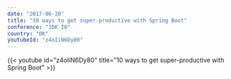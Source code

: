 ```yaml
---
date: "2017-06-20"
title: "10 ways to get super-productive with Spring Boot"
conference: "JDK IO"
country: "DK"
youtubeId: "z4oIiN6Dy80"
---
```


{{< youtube id="z4oIiN6Dy80" title="10 ways to get super-productive with Spring Boot" >}} 
